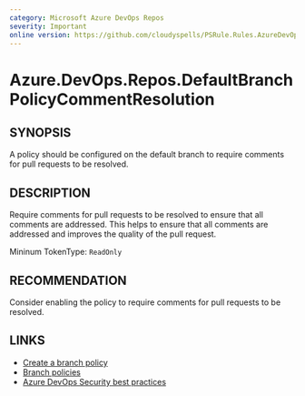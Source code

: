 ```yaml
---
category: Microsoft Azure DevOps Repos
severity: Important
online version: https://github.com/cloudyspells/PSRule.Rules.AzureDevOps/blob/main/src/PSRule.Rules.AzureDevOps/en/Azure.DevOps.Repos.DefaultBranchPolicyCommentResolution.md
---
```


# Azure.DevOps.Repos.DefaultBranchPolicyCommentResolution

## SYNOPSIS

A policy should be configured on the default branch to require comments for
pull requests to be resolved.

## DESCRIPTION

Require comments for pull requests to be resolved to ensure that all comments are addressed. This helps to ensure that all comments are addressed and improves the quality of the pull request.

Mininum TokenType: `ReadOnly`

## RECOMMENDATION

Consider enabling the policy to require comments for pull requests to be resolved.

## LINKS

- [Create a branch policy](https://docs.microsoft.com/en-us/azure/devops/repos/git/branch-policies?view=azure-devops)
- [Branch policies](https://docs.microsoft.com/en-us/azure/devops/repos/git/branch-policies-overview?view=azure-devops)
- [Azure DevOps Security best practices](https://docs.microsoft.com/en-us/azure/devops/user-guide/security-best-practices?view=azure-devops#repositories-and-branches)
